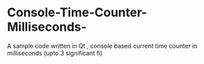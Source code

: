 # Console-Time-Counter-Milliseconds-
A sample code written in Qt , console based current time counter in milliseconds (upto 3 significant fi)
